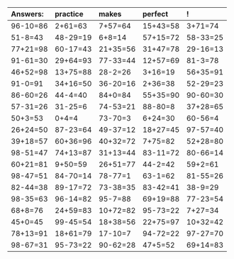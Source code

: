 | Answers: | practice | makes | perfect | ! |
| :--- | :--- | :--- | :--- | :--- |
| 96-10=86 | 2+61=63 | 7+57=64 | 15+43=58 | 3+71=74 | 
| 51-8=43 | 48-29=19 | 6+8=14 | 57+15=72 | 58-33=25 | 
| 77+21=98 | 60-17=43 | 21+35=56 | 31+47=78 | 29-16=13 | 
| 91-61=30 | 29+64=93 | 77-33=44 | 12+57=69 | 81-3=78 | 
| 46+52=98 | 13+75=88 | 28-2=26 | 3+16=19 | 56+35=91 | 
| 91-0=91 | 34+16=50 | 36-20=16 | 2+36=38 | 52-29=23 | 
| 86-60=26 | 44-4=40 | 84+0=84 | 55+35=90 | 90-60=30 | 
| 57-31=26 | 31-25=6 | 74-53=21 | 88-80=8 | 37+28=65 | 
| 50+3=53 | 0+4=4 | 73-70=3 | 6+24=30 | 60-56=4 | 
| 26+24=50 | 87-23=64 | 49-37=12 | 18+27=45 | 97-57=40 | 
| 39+18=57 | 60+36=96 | 40+32=72 | 7+75=82 | 52+28=80 | 
| 98-51=47 | 74+13=87 | 31+13=44 | 83-11=72 | 80-66=14 | 
| 60+21=81 | 9+50=59 | 26+51=77 | 44-2=42 | 59+2=61 | 
| 98-47=51 | 84-70=14 | 78-77=1 | 63-1=62 | 81-55=26 | 
| 82-44=38 | 89-17=72 | 73-38=35 | 83-42=41 | 38-9=29 | 
| 98-35=63 | 96-14=82 | 95-7=88 | 69+19=88 | 77-23=54 | 
| 68+8=76 | 24+59=83 | 10+72=82 | 95-73=22 | 7+27=34 | 
| 45+0=45 | 99-45=54 | 18+38=56 | 22+75=97 | 10+32=42 | 
| 78+13=91 | 18+61=79 | 17-10=7 | 94-72=22 | 97-27=70 | 
| 98-67=31 | 95-73=22 | 90-62=28 | 47+5=52 | 69+14=83 | 
